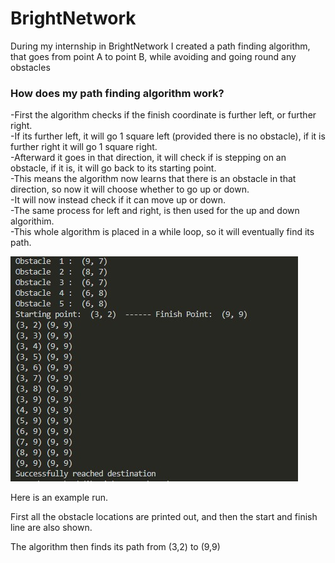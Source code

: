 # BrightNetwork
During my internship in BrightNetwork I created a path finding algorithm, that goes from point A to point B, while avoiding and going round any obstacles

### How does my path finding algorithm work?

-First the algorithm checks if the finish coordinate is further left, or further right. <br>
-If its further left, it will go 1 square left (provided there is no obstacle), if it is further right it will go 1 square right. <br>
-Afterward it goes in that direction, it will check if is stepping on an obstacle, if it is, it will go back to its starting point. <br>
-This means the algorithm now learns that there is an obstacle in that direction, so now it will choose whether to go up or down. <br>
-It will now instead check if it can move up or down. <br>
-The same process for left and right, is then used for the up and down algorithim. <br>
-This whole algorithm is placed in a while loop, so it will eventually find its path. <br>

![alt text](https://github.com/Mahdi2c/storage/blob/master/BrightNetwork/1.jpg)

Here is an example run.

First all the obstacle locations are printed out, and then the start and finish line are also shown.  

The algorithm then finds its path from (3,2) to (9,9)
